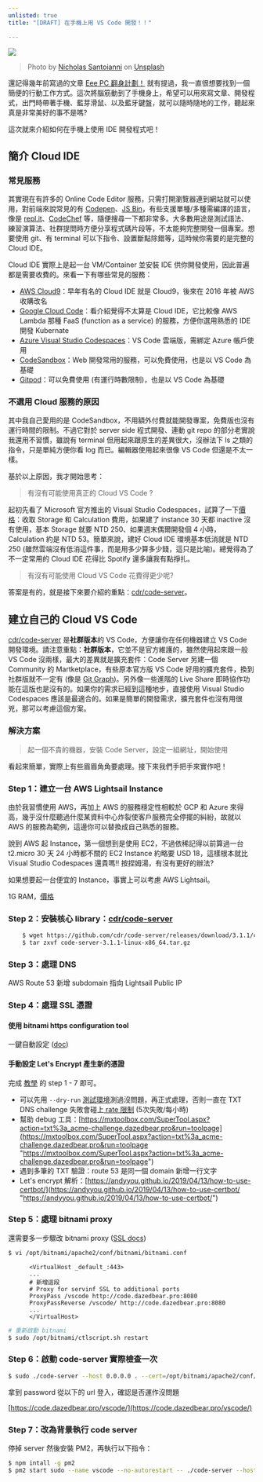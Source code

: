 ```yaml
---
unlisted: true
title: "[DRAFT] 在手機上用 VS Code 開發！！"

---
```

![](https://dazedbear-pro-assets.s3-ap-northeast-1.amazonaws.com/website/nicholas-santoianni-bgFB2WJSvLA-unsplash.jpg)

> Photo by [Nicholas Santoianni](https://unsplash.com/@nsantoianni?utm_source=unsplash&utm_medium=referral&utm_content=creditCopyText) on [Unsplash](https://unsplash.com/?utm_source=unsplash&utm_medium=referral&utm_content=creditCopyText)

還記得幾年前寫過的文章 [ Eee PC 翻身計劃！](https://www.dazedbear.pro/blog/2017/08/21/eeepc-relife-plan) 就有提過，我一直很想要找到一個簡便的行動工作方式。這次將腦筋動到了手機身上，希望可以用來寫文章、開發程式，出門時帶著手機、藍芽滑鼠、以及藍牙鍵盤，就可以隨時隨地的工作，聽起來真是非常美好的事不是嗎?

這次就來介紹如何在手機上使用 IDE 開發程式吧！

<!-- truncate -->

## 簡介 Cloud IDE

### 常見服務

其實現在有許多的 Online Code Editor 服務，只需打開瀏覽器連到網站就可以使用，對前端來說常見的有 [Codepen](https://codepen.io/)、[JS Bin](https://jsbin.com/?html,output)，有些支援單種/多種需編譯的語言，像是 [repl.it](https://repl.it/languages)、[CodeChef](https://www.codechef.com/ide) 等，隨便搜尋一下都非常多。大多數用途是測試語法、練習演算法、社群提問時方便分享程式碼片段等，不太能夠完整開發一個專案。想要使用 git、有 terminal 可以下指令、設置斷點除錯等，這時候你需要的是完整的 Cloud IDE。

Cloud IDE 實際上是起一台 VM/Container 並安裝 IDE 供你開發使用，因此普遍都是需要收費的。來看一下有哪些常見的服務：

* [AWS Cloud9](https://aws.amazon.com/tw/cloud9/)：早年有名的 Cloud IDE 就是 Cloud9，後來在 2016 年被 AWS 收購改名
* [Google Cloud Code](https://cloud.google.com/code)：看介紹覺得不太算是 Cloud IDE，它比較像 AWS Lambda 那種 FaaS (function as a service) 的服務，方便你選用熟悉的 IDE 開發 Kubernate
* [Azure Visual Studio Codespaces](https://visualstudio.microsoft.com/zh-hant/services/visual-studio-codespaces/)：VS Code 雲端版，需綁定 Azure 帳戶使用
* [CodeSandbox](https://codesandbox.io/index2)：Web 開發常用的服務，可以免費使用，也是以 VS Code 為基礎
* [Gitpod](https://www.gitpod.io/)：可以免費使用 (有運行時數限制)，也是以 VS Code 為基礎

### 不選用 Cloud 服務的原因

其中我自己愛用的是 CodeSandbox，不用額外付費就能開發專案，免費版也沒有運行時間的限制。不過它對於 server side 程式開發、連動 git repo 的部分老實說我還用不習慣，雖說有 terminal 但用起來跟原生的差異很大，沒辦法下 ls 之類的指令，只是單純方便你看 log 而已。編輯器使用起來很像 VS Code 但還是不太一樣。

基於以上原因，我才開始思考：

> 有沒有可能使用真正的 Cloud VS Code ?

起初先看了 Microsoft 官方推出的 Visual Studio Codespaces，試算了一下[價格](https://azure.microsoft.com/zh-tw/pricing/details/visual-studio-online/)：收取 Storage 和 Calculation 費用，如果建了 instance 30 天都 inactive 沒有使用，基本 Storage 就要 NTD 250、如果週末偶爾開發個 4 小時，Calculation 約是 NTD 53。簡單來說，建好 Cloud IDE 環境基本低消就是 NTD 250 (雖然雲端沒有低消這件事，而是用多少算多少錢，這只是比喻)。總覺得為了不一定常用的 Cloud IDE 花得比 Spotify 還多讓我有點掙扎。

> 有沒有可能使用 Cloud VS Code 花費得更少呢?

答案是有的，就是接下來要介紹的重點：[cdr/code-server](https://github.com/cdr/code-server)。

## 建立自己的 Cloud VS Code

[cdr/code-server](https://github.com/cdr/code-server) 是**社群版本**的 VS Code，方便讓你在任何機器建立 VS Code 開發環境。請注意重點：**社群版本**，它並不是官方維護的，雖然使用起來跟一般 VS Code 沒兩樣，最大的差異就是擴充套件：Code Server 另建一個 Community 的 Martketplace，有些原本官方版 VS Code 好用的擴充套件，換到社群版就不一定有 (像是 [Git Graph](https://marketplace.visualstudio.com/items?itemName=mhutchie.git-graph))。另外像一些進階的 Live Share 即時協作功能在這版也是沒有的。如果你的需求已經到這種地步，直接使用 Visual Studio Codespaces 應該是最適合的。如果是簡單的開發需求，擴充套件也沒有用很兇，那可以考慮這個方案。

### 解決方案

> 起一個不貴的機器，安裝 Code Server，設定一組網址，開始使用

看起來簡單，實際上有些眉眉角角要處理。接下來我們手把手來實作吧！

### Step 1：建立一台 AWS Lightsail Instance

由於我習慣使用 AWS，再加上 AWS 的服務穩定性相較於 GCP 和 Azure 來得高，幾乎沒什麼聽過什麼某資料中心炸裂使客戶服務完全停擺的糾紛，故就以 AWS 的服務為範例，這邊你可以替換成自己熟悉的服務。

說到 AWS 起 Instance，第一個想到是使用 EC2，不過依稀記得以前算過一台 t2.micro 30 天 24 小時都不關的 EC2 Instance 約略要 USD 18，這樣根本就比 Visual Studio Codespaces 還貴嗎!! 按捏姆湯，有沒有更好的辦法?

如果想要起一台便宜的 Instance，事實上可以考慮 AWS Lightsail。

1G RAM，[價格](https://aws.amazon.com/tw/lightsail/pricing/)

### Step 2：安裝核心 library：[cdr/code-server](https://github.com/cdr/code-server)

```bash
    $ wget https://github.com/cdr/code-server/releases/download/3.1.1/code-server-3.1.1-linux-x86_64.tar.gz
    $ tar zxvf code-server-3.1.1-linux-x86_64.tar.gz
```

### Step 3：處理 DNS

AWS Route 53 新增 subdomain 指向 Lightsail Public IP

### Step 4：處理 SSL 憑證

#### 使用 bitnami https configuration tool

一鍵自動設定 ([doc](https://aws.amazon.com/tw/premiumsupport/knowledge-center/linux-lightsail-ssl-bitnami/))

#### 手動設定 Let's Encrypt 產生新的憑證

完成 [教學](https://lightsail.aws.amazon.com/ls/docs/en_us/articles/amazon-lightsail-using-lets-encrypt-certificates-with-wordpress) 的 step 1 - 7 即可。

* 可以先用 `--dry-run` [測試環境](https://letsencrypt.org/zh-tw/docs/staging-environment/)測過沒問題，再正式處理，否則一直在 TXT DNS challenge 失敗會碰上[ rate 限制](https://letsencrypt.org/zh-tw/docs/rate-limits/) (5次失敗/每小時)
* 幫助 debug 工具：[https://mxtoolbox.com/SuperTool.aspx?action=txt%3a_acme-challenge.dazedbear.pro&run=toolpage](https://mxtoolbox.com/SuperTool.aspx?action=txt%3a_acme-challenge.dazedbear.pro&run=toolpage "https://mxtoolbox.com/SuperTool.aspx?action=txt%3a_acme-challenge.dazedbear.pro&run=toolpage")
* 遇到多筆的 TXT 驗證：route 53 是同一個 domain 新增一行文字
* Let's encrypt 解析：[https://andyyou.github.io/2019/04/13/how-to-use-certbot/](https://andyyou.github.io/2019/04/13/how-to-use-certbot/ "https://andyyou.github.io/2019/04/13/how-to-use-certbot/")

### Step 5：處理 bitnami proxy

還需要多一步驟改 bitnami proxy ([SSL docs](https://docs.bitnami.com/bch/infrastructure/lamp/administration/enable-https-ssl-apache/))

```bash
$ vi /opt/bitnami/apache2/conf/bitnami/bitnami.conf
```

          <VirtualHost _default_:443>
          ...
          # 新增這段
          # Proxy for servinf SSL to additional ports
          ProxyPass /vscode http://code.dazedbear.pro:8080
          ProxyPassReverse /vscode/ http://code.dazedbear.pro:8080
          ...
          </VirtualHost>

```bash
# 重新啟動 bitnami
$ sudo /opt/bitnami/ctlscript.sh restart
```

### Step 6：啟動 code-server 實際檢查一次

```bash
$ sudo ./code-server --host 0.0.0.0 . --cert=/opt/bitnami/apache2/conf/server.crt --cert-key=/opt/bitnami/apache2/conf/server.key
```

拿到 password 從以下的 url 登入，確認是否運作沒問題

[https://code.dazedbear.pro/vscode/](https://code.dazedbear.pro/vscode/)

### Step 7：改為背景執行 code server

停掉 server 然後安裝 PM2，再執行以下指令：

```bash
$ npm intall -g pm2
$ pm2 start sudo --name vscode --no-autorestart -- ./code-server --host 0.0.0.0 . --cert=/opt/bitnami/apache2/conf/server.crt --cert-key=/opt/bitnami/apache2/conf/server.key
```